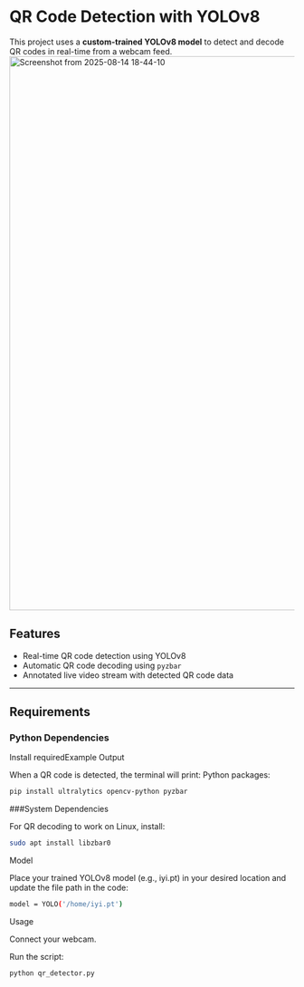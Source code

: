 # QR Code Detection with YOLOv8

This project uses a **custom-trained YOLOv8 model** to detect and decode QR codes in real-time from a webcam feed.
<img width="1748" height="978" alt="Screenshot from 2025-08-14 18-44-10" src="https://github.com/user-attachments/assets/7ad5a7cf-1883-4bea-be09-ac3d1cc20474" />


## Features
- Real-time QR code detection using YOLOv8
- Automatic QR code decoding using `pyzbar`
- Annotated live video stream with detected QR code data

---

## Requirements

### Python Dependencies
Install requiredExample Output

When a QR code is detected, the terminal will print: Python packages:
```bash
pip install ultralytics opencv-python pyzbar
```

###System Dependencies

For QR decoding to work on Linux, install:
```bash
sudo apt install libzbar0
```

Model

Place your trained YOLOv8 model (e.g., iyi.pt) in your desired location and update the file path in the code:
```bash
model = YOLO('/home/iyi.pt')
```

Usage

Connect your webcam.

Run the script:
```bash
python qr_detector.py
```



